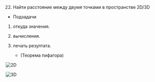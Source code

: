 22. Найти расстояние между двумя точками в пространстве 2D/3D

 -  Подзадачи

1. откуда значения.
2. вычисления.
3. печать резултата.

    * (Теорема пифагора)

![2D](https://disk.yandex.ru/i/XDlr6D3Yt2L6JQ)

![3D](https://disk.yandex.ru/i/h2_wuLN_616WAQ)

